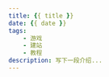 ```yaml
---
title: {{ title }}
date: {{ date }}
tags: 
    - 游戏
    - 建站
    - 教程
description: 写下一段介绍...
---
```

